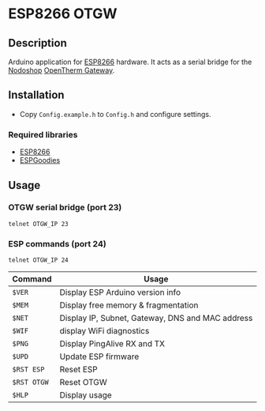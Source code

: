 # ESP8266 OTGW

## Description

Arduino application for [ESP8266](https://arduino-esp8266.readthedocs.io/en/latest/) hardware. It acts as a serial bridge for the [Nodoshop](https://www.nodo-shop.nl/en/opentherm-gateway/188-opentherm-gateway.html) [OpenTherm Gateway](http://otgw.tclcode.com).

## Installation

* Copy `Config.example.h` to `Config.h` and configure settings.

### Required libraries

* [ESP8266](https://github.com/esp8266/Arduino)
* [ESPGoodies](https://github.com/d-a-v/EspGoodies)

## Usage

### OTGW serial bridge (port 23)

`telnet OTGW_IP 23`

### ESP commands (port 24)

`telnet OTGW_IP 24` 

Command | Usage
------- | -----
`$VER` | Display ESP Arduino version info
`$MEM` | Display free memory & fragmentation
`$NET` | Display IP, Subnet, Gateway, DNS and MAC address
`$WIF` | display WiFi diagnostics
`$PNG` | Display PingAlive RX and TX
`$UPD` | Update ESP firmware 
`$RST ESP` | Reset ESP
`$RST OTGW` | Reset OTGW
`$HLP` | Display usage